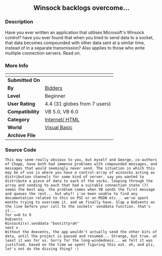 ﻿<div align="center">

## Winsock backlogs overcome\.\.\.


</div>

### Description

Have you ever written an application that utilises Microsoft's Winsock control? have you ever found that when you tried to send data to a socket, that data becomes compounded with other data sent at a similar time, instead of in a separate transmission? Also applies to those who write multiple connection servers. Read on.
 
### More Info
 


<span>             |<span>
---                |---
**Submitted On**   |
**By**             |[Bidders](https://github.com/Planet-Source-Code/PSCIndex/blob/master/ByAuthor/bidders.md)
**Level**          |Beginner
**User Rating**    |4.4 (31 globes from 7 users)
**Compatibility**  |VB 5\.0, VB 6\.0
**Category**       |[Internet/ HTML](https://github.com/Planet-Source-Code/PSCIndex/blob/master/ByCategory/internet-html__1-34.md)
**World**          |[Visual Basic](https://github.com/Planet-Source-Code/PSCIndex/blob/master/ByWorld/visual-basic.md)
**Archive File**   |[](https://github.com/Planet-Source-Code/bidders-winsock-backlogs-overcome__1-30231/archive/master.zip)





### Source Code

```
This may seem really obvious to you, but myself and George, co-authors of Chapp, have both had immense problems with compounded messages, and messages that would seemingly never send. The situation in which this may be of use is where you have a control-array of winsocks acting as distribution channels for some kind of server. say you wanted to distribute a piece of data to each of the socks. looping through the array and sending to each that had a suitable connection state (7) seems the best way. the problem comes when VB sends the first message and queues the rest... but why?! i've been unable to find any documentation related to this on PSC or on MSDN etc... we've spent months trying to overcome it. and we finally have. Slap a DoEvents on the line before your call to the sockets' senddata function. that's it...
for x=0 to 9
DoEvents
Winsock1(x).senddata "bootittyrah"
next x
Without the doevents, the app wouldn't actually send the other bits of data, until the project is paused and resumed... Strange, but true. at least it was for us. Sorry for the long-windedness... we felt it was justified, based on the time we spent figuring this out. oh, and plz, let's not do the dissing thing? :)
```

